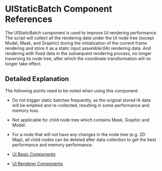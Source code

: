 # UIStaticBatch Component References

The UIStaticBatch component is used to improve UI rendering performance. The script will collect all the rendering data under the UI node tree (except Model, Mask, and Graphic) during the initialization of the current frame rendering and store it as a static input assembler(IA) rendering data. And rendering with fixed data in the subsequent rendering process, no longer traversing its node tree, after which the coordinate transformation will no longer take effect.

## Detailed Explanation

The following points need to be noted when using this component:

- Do not trigger static batches frequently, as the original stored IA data will be emptied and re-collected, resulting in some performance and memory loss.
- Not applicable for child node tree which contains Mask, Graphic and Model.
- For a node that will not have any changes in the node tree (e.g. 2D Map), all child nodes can be deleted after data collection to get the best performance and memory performance.

- [UI Basic Components](base-component.md)

- [UI Renderer Components](render-component.md)
